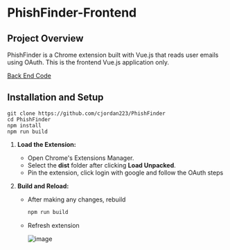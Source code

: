 # PhishFinder-Frontend

## Project Overview

PhishFinder is a Chrome extension built with Vue.js that reads user emails using OAuth. This is the frontend Vue.js application only.


[Back End Code](https://github.com/cjordan223/PhishFinder-Backend/)

## Installation and Setup

```
git clone https://github.com/cjordan223/PhishFinder
cd PhishFinder
npm install
npm run build
```

1. **Load the Extension:**
   - Open Chrome's Extensions Manager.
   - Select the **dist** folder after clicking **Load Unpacked**.
   - Pin the extension, click login with google and follow the OAuth steps




2. **Build and Reload:**
   - After making any changes, rebuild
     ```bash
     npm run build
     ```
   - Refresh extension
     
     ![image](https://github.com/user-attachments/assets/1c7db707-2240-4f38-9c76-a9e740567cca)


